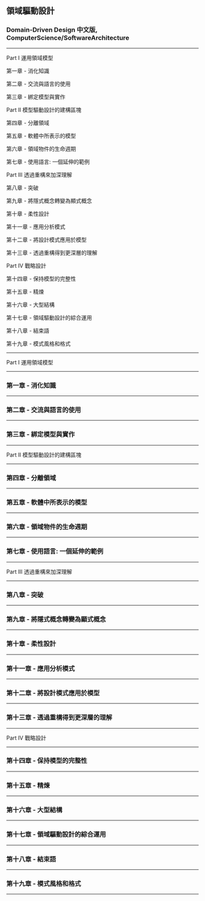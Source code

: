 ## 領域驅動設計

### Domain-Driven Design 中文版, ComputerScience/SoftwareArchitecture

---

Part I 運用領域模型

第一章 - 消化知識

第二章 - 交流與語言的使用

第三章 - 綁定模型與實作

Part II 模型驅動設計的建構區塊

第四章 - 分離領域

第五章 - 軟體中所表示的模型

第六章 - 領域物件的生命週期

第七章 - 使用語言: 一個延伸的範例

Part III 透過重構來加深理解

第八章 - 突破

第九章 - 將隱式概念轉變為顯式概念

第十章 - 柔性設計

第十一章 - 應用分析模式

第十二章 - 將設計模式應用於模型

第十三章 - 透過重構得到更深層的理解

Part IV 戰略設計

第十四章 - 保持模型的完整性

第十五章 - 精煉

第十六章 - 大型結構

第十七章 - 領域驅動設計的綜合運用

第十八章 - 結束語

第十九章 - 模式風格和格式

---

Part I 運用領域模型

---

### 第一章 - 消化知識

---

### 第二章 - 交流與語言的使用

---

### 第三章 - 綁定模型與實作

---

Part II 模型驅動設計的建構區塊

---

### 第四章 - 分離領域

---

### 第五章 - 軟體中所表示的模型

---

### 第六章 - 領域物件的生命週期

---

### 第七章 - 使用語言: 一個延伸的範例

---

Part III 透過重構來加深理解

---

### 第八章 - 突破

---

### 第九章 - 將隱式概念轉變為顯式概念

---

### 第十章 - 柔性設計

---

### 第十一章 - 應用分析模式

---

### 第十二章 - 將設計模式應用於模型

---

### 第十三章 - 透過重構得到更深層的理解

---

Part IV 戰略設計

---

### 第十四章 - 保持模型的完整性

---

### 第十五章 - 精煉

---

### 第十六章 - 大型結構

---

### 第十七章 - 領域驅動設計的綜合運用

---

### 第十八章 - 結束語

---

### 第十九章 - 模式風格和格式

---
